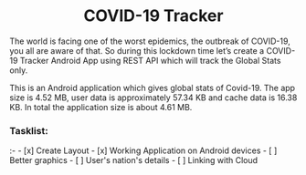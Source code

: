 <h1 align="center">COVID-19 Tracker</h1>
The world is facing one of the worst epidemics, the outbreak of COVID-19, you all are aware of that. So during this lockdown time let’s create a COVID-19 Tracker Android App using REST API which will track the Global Stats only.

This is an Android application which gives global stats of Covid-19.
The app size is 4.52 MB, user data is approximately 57.34 KB and cache data is 16.38 KB. In total the application size is about 4.61 MB.

<h3>Tasklist:</h3>:-
- [x] Create Layout
- [x] Working Application on Android devices
- [ ] Better graphics
- [ ] User's nation's details
- [ ] Linking with Cloud
